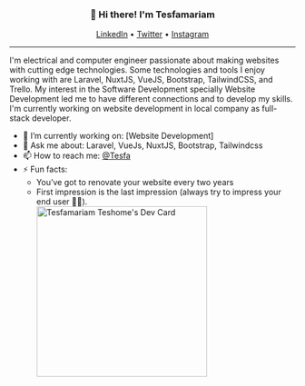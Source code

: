 <h3 align="center">👋 Hi there! I'm Tesfamariam</h3>
<p align="center">
  <a href="https://www.linkedin.com/in/tesfamariam-teshome-4624581a0/"  target="_blank">LinkedIn</a> •
  <a href="https://twitter.com/TesfamariamTes4" target="_blank">Twitter</a> •
  <a href="https://www.instagram.com/tesfa_1216/" target="_blank">Instagram</a>
</p>

---
I'm electrical and computer engineer passionate about making websites with cutting edge technologies. Some technologies and tools I enjoy working with are Laravel, NuxtJS, VueJS, Bootstrap, TailwindCSS, and Trello. My interest in the Software Development specially Website Development led me to have different connections and to develop my skills. I'm currently working on website development in local company as full-stack developer. 

- 🔭 I’m currently working on: [Website Development]
- 💬 Ask me about: Laravel, VueJs, NuxtJS, Bootstrap, Tailwindcss
- 📫 How to reach me: [@Tesfa](https://t.me/Usertm1216)
- ⚡ Fun facts: 
  - You’ve got to renovate your website every two years
  - First impression is the last impression (always try to impress your end user 👌🏽).        
  <a href="https://app.daily.dev/Tesfamariam"><img src="https://api.daily.dev/devcards/6ad721271f0f4f0c951abc69c8725aec.png?r=d6n" width="300" alt="Tesfamariam Teshome's Dev Card"/></a>

